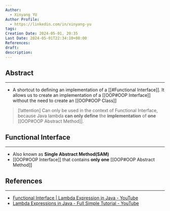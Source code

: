 ```yaml
---
Author:
  - Xinyang YU
Author Profile:
  - https://linkedin.com/in/xinyang-yu
tags: 
Creation Date: 2024-05-01, 20:35
Last Date: 2024-05-01T22:34:10+08:00
References: 
draft: 
description: 
---
```

## Abstract
---
- A shortcut to defining an implementation of a [[#Functional Interface]]. It allows us to create an implementation of a [[OOP#OOP Interface]] without the need to create an [[OOP#OOP Class]]

>[!attention]
> Can only be used in the context of Functional Interface, because Java lambda **can only define** the **implementation** of **one** [[OOP#OOP Abstract Method]].

## Functional Interface
---
- Also known as **Single Abstract Method(SAM)**
- [[OOP#OOP Interface]] that contains **only one** [[OOP#OOP Abstract Method]]


## References
---
- [Functional Interface | Lambda Expression in Java - YouTube](https://youtu.be/4HC_WyBSDGA?si=OOICd_cJminYkM9y)
- [Lambda Expressions in Java - Full Simple Tutorial - YouTube](https://www.youtube.com/watch?v=tj5sLSFjVj4)